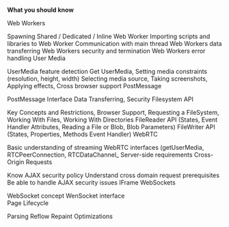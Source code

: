 **What you should know**

Web Workers

Spawning Shared / Dedicated / Inline Web Worker
Importing scripts and libraries to Web Worker
Communication with main thread
Web Workers data transferring
Web Workers security and termination
Web Workers error handling
User Media

UserMedia feature detection
Get UserMedia, Setting media constraints (resolution, height, width)
Selecting media source, Taking screenshots, Applying effects, Cross browser support
PostMessage

PostMessage Interface
Data Transferring, Security
Filesystem API

Key Concepts and Restrictions, Browser Support, Requesting a FileSystem, Working With Files, Working With Directories
FileReader API (States, Event Handler Attributes, Reading a File or Blob, Blob Parameters)
FileWriter API (States, Properties, Methods Event Handler)
WebRTC

Basic understanding of streaming
WebRTC interfaces (getUserMedia, RTCPeerConnection, RTCDataChannel_
Server-side requirements
Cross-Origin Requests        

Know AJAX security policy
Understand cross domain request prerequisites
Be able to handle AJAX security issues
IFrame
WebSockets        

WebSocket concept
WenSocket interface     
Page Lifecycle        

Parsing
Reflow
Repaint
Optimizations